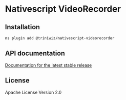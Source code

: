 # Nativescript VideoRecorder

## Installation

```bash
ns plugin add @triniwiz/nativescript-videorecorder
```

## API documentation

[Documentation for the latest stable release](https://triniwiz.github.io/nativescript-plugins/api-reference/video-recorder.html)

## License

Apache License Version 2.0

